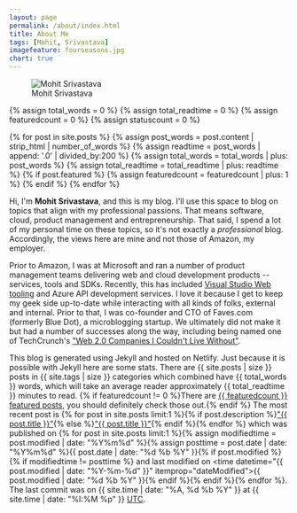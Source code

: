 ```yaml
---
layout: page
permalink: /about/index.html
title: About Me
tags: [Mohit, Srivastava]
imagefeature: fourseasons.jpg
chart: true
---
```

<figure>
  <img src="{{ site.baseurl }}/images/mohitsriv.jpg" alt="Mohit Srivastava">
  <figcaption>Mohit Srivastava</figcaption>
</figure>

{% assign total_words = 0 %}
{% assign total_readtime = 0 %}
{% assign featuredcount = 0 %}
{% assign statuscount = 0 %}

{% for post in site.posts %}
    {% assign post_words = post.content | strip_html | number_of_words %}
    {% assign readtime = post_words | append: '.0' | divided_by:200 %}
    {% assign total_words = total_words | plus: post_words %}
    {% assign total_readtime = total_readtime | plus: readtime %}
    {% if post.featured %}
    {% assign featuredcount = featuredcount | plus: 1 %}
    {% endif %}
{% endfor %}

Hi, I'm **Mohit Srivastava**, and this is my blog. I'll use this space to blog on topics
that align with my professional passions. That means software, cloud, product management
and entrepreneurship. That said, I spend a lot of my personal time on these topics, so it's 
not exactly a *professional* blog. Accordingly, the views here are mine and not those of 
Amazon, my employer.

Prior to Amazon, I was at Microsoft and ran a number of product management teams delivering
web and cloud development products -- services, tools and SDKs. Recently, this has included [Visual Studio Web tooling](http://visualstudio.com/web) and Azure API development services. I love it because I 
get to keep my geek side up-to-date while interacting with all kinds of folks, external
and internal. Prior to that, I was co-founder and CTO of Faves.com (formerly Blue Dot), 
a microblogging startup. We ultimately did not make it but had a number of successes
along the way, including being named one of TechCrunch's ["Web 2.0 Companies I 
Couldn't Live Without"](http://techcrunch.com/2007/01/02/2007-web-20-companies-i-couldnt-live-without/).

This blog is generated using Jekyll and hosted on Netlify. Just
because it is possible with Jekyll here are some stats. There are {{ site.posts | size }} posts in {{ site.tags | size }} categories which combined have {{ total_words }} words, which will take an average reader approximately <span class="time">{{ total_readtime }}</span> minutes to read. {% if featuredcount != 0 %}There are <a href="{{ site.baseurl }}/featured">{{ featuredcount }} featured posts</a>, you should definitely check those out.{% endif %} The most recent post is {% for post in site.posts limit:1 %}{% if post.description %}<a href="{{ site.baseurl }}{{ post.url }}" title="{{ post.description }}">"{{ post.title }}"</a>{% else %}<a href="{{ site.baseurl }}{{ post.url }}" title="{{ post.description }}" title="Read more about {{ post.title }}">"{{ post.title }}"</a>{% endif %}{% endfor %} which was published on {% for post in site.posts limit:1 %}{% assign modifiedtime = post.modified | date: "%Y%m%d" %}{% assign posttime = post.date | date: "%Y%m%d" %}<time datetime="{{ post.date | date_to_xmlschema }}" class="post-time">{{ post.date | date: "%d %b %Y" }}</time>{% if post.modified %}{% if modifiedtime != posttime %} and last modified on <time datetime="{{ post.modified | date: "%Y-%m-%d" }}" itemprop="dateModified">{{ post.modified | date: "%d %b %Y" }}</time>{% endif %}{% endif %}{% endfor %}. The last commit was on {{ site.time | date: "%A, %d %b %Y" }} at {{ site.time | date: "%I:%M %p" }} [UTC](http://en.wikipedia.org/wiki/Coordinated_Universal_Time "Temps Universel Coordonné").

<!--
I am an PhD candidate in *ESE* at the [SEAS](http://www.seas.upenn.edu/) at **UPENN**. I am licensed as a Professional Engineer (P.E) to practice in the states of Texas, Massachusetts and California. I double majored in EECS and Mathematics during my undergraduate life at [MIT](http://www.mit.edu/), and currently focusing on Electrical Engineering for my post-graduate studies.

*[ESE]: Electrical and Systems Engineering
*[SEAS]: School of Engineering and Applied Science
*[MIT]: Massachusetts Institute of Technology
*[EECS]: Electrical and Computer Engineering
*[UPENN]: University of Pennsylvania

<figure>
	<img src="{{ site.baseurl }}/images/Hossain-Mohd-Faysal.jpg" alt="Hossain Mohammad Faysal">
	<figcaption>At Bates Linear Accelerator Center</figcaption>
</figure>

I was born and brought up in Doha. Yes, its a desert peninsula, yes we have camels and falcons and all the other Middle Eastern traits/stereotypes you can think of.

<figure class="third">
	<a href="{{ site.baseurl }}/images/about/1.jpg"><img src="{{ site.baseurl }}/images/about/1-001.jpg"></a>
	<a href="{{ site.baseurl }}/images/about/2.jpg"><img src="{{ site.baseurl }}/images/about/2-001.jpg"></a>
	<a href="{{ site.baseurl }}/images/about/3.jpg"><img src="{{ site.baseurl }}/images/about/3-001.jpg"></a>
</figure>
<figure class="half">
	<a href="{{ site.baseurl }}/images/about/4.jpg"><img src="{{ site.baseurl }}/images/about/4-001.jpg"></a>
	<a href="{{ site.baseurl }}/images/about/5.jpg"><img src="{{ site.baseurl }}/images/about/5-001.jpg"></a>
</figure>
<figure class="third">
	<a href="{{ site.baseurl }}/images/about/6.jpg"><img src="{{ site.baseurl }}/images/about/6-001.jpg"></a>
	<a href="{{ site.baseurl }}/images/about/7.jpg"><img src="{{ site.baseurl }}/images/about/7-001.jpg"></a>
	<a href="{{ site.baseurl }}/images/about/8.jpg"><img src="{{ site.baseurl }}/images/about/8-001.jpg"></a>
	<figcaption>Doha at its full glory.</figcaption>
</figure>

At some point in the not-terribly-distant future, I hope to found a self-sustaining collective of clever people, for fun, profit(?), and the promotion of human life in the universe. This might wind up in Qatar, Bangladesh, Scandinavia, the Massachusetts Bay Area, the SF Bay Area, Japan, Germany, or the dustbin of overly idealistic plans. (Yes, I have a special bin for overly idealistic plans. In my district they can't be recycled with residential mixed paper.) The most challenging aspect of this concept is to curtail unproductive competition with other people who will inevitably have the same idea. (Some sort of cooperative federation...) I'm presently looking for people who might be interested in being a part of such an organization.

Anyways, for now I'm just working toward changing the face of Electrical Engineering forever. Not that I necessarily expect to succeed, but it's something to strive for, and it's a fun problem to work on.


Entrepreneur  
Designer  
***Engineer***  
Inventor  

I
make
stuff.


*Beautiful, practical, meaningful stuff.*


I make what I love.

*I love what I do.*


But over the years, I noticed that somehow, along the way, software designed to help us be creative, actually made us less creative. That's because we believe our best ideas emerge when we use pencils and paper.
So I set out to build tools that work the way I do.


Tools for the creative space — the 53 centimeters that magically link head, heart, and hand. Tools as simple as pencil and paper. Tools so essential, I  really can't imagine work without them.


For
the makers,  
the creators,  
the discoverers,  
the original thinkers,  
***This is the space to create.***-->
